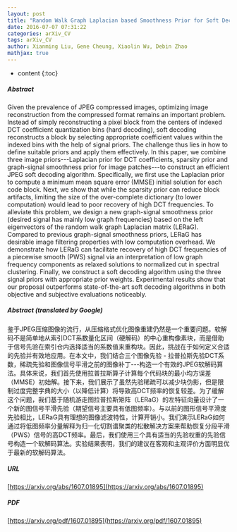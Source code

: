 ```yaml
---
layout: post
title: "Random Walk Graph Laplacian based Smoothness Prior for Soft Decoding of JPEG Images"
date: 2016-07-07 07:31:22
categories: arXiv_CV
tags: arXiv_CV
author: Xianming Liu, Gene Cheung, Xiaolin Wu, Debin Zhao
mathjax: true
---
```


* content
{:toc}

##### Abstract
Given the prevalence of JPEG compressed images, optimizing image reconstruction from the compressed format remains an important problem. Instead of simply reconstructing a pixel block from the centers of indexed DCT coefficient quantization bins (hard decoding), soft decoding reconstructs a block by selecting appropriate coefficient values within the indexed bins with the help of signal priors. The challenge thus lies in how to define suitable priors and apply them effectively. In this paper, we combine three image priors---Laplacian prior for DCT coefficients, sparsity prior and graph-signal smoothness prior for image patches---to construct an efficient JPEG soft decoding algorithm. Specifically, we first use the Laplacian prior to compute a minimum mean square error (MMSE) initial solution for each code block. Next, we show that while the sparsity prior can reduce block artifacts, limiting the size of the over-complete dictionary (to lower computation) would lead to poor recovery of high DCT frequencies. To alleviate this problem, we design a new graph-signal smoothness prior (desired signal has mainly low graph frequencies) based on the left eigenvectors of the random walk graph Laplacian matrix (LERaG). Compared to previous graph-signal smoothness priors, LERaG has desirable image filtering properties with low computation overhead. We demonstrate how LERaG can facilitate recovery of high DCT frequencies of a piecewise smooth (PWS) signal via an interpretation of low graph frequency components as relaxed solutions to normalized cut in spectral clustering. Finally, we construct a soft decoding algorithm using the three signal priors with appropriate prior weights. Experimental results show that our proposal outperforms state-of-the-art soft decoding algorithms in both objective and subjective evaluations noticeably.

##### Abstract (translated by Google)
鉴于JPEG压缩图像的流行，从压缩格式优化图像重建仍然是一个重要问题。软解码不是简单地从索引DCT系数量化区间（硬解码）的中心重构像素块，而是借助于信号先验在索引仓内选择适当的系数值来重构块。因此，挑战在于如何定义合适的先验并有效地应用。在本文中，我们结合三个图像先验 - 拉普拉斯先验DCT系数，稀疏先验和图像信号平滑之前的图像补丁---构造一个有效的JPEG软解码算法。具体来说，我们首先使用拉普拉斯算子计算每个代码块的最小均方误差（MMSE）初始解。接下来，我们展示了虽然先验稀疏可以减少块伪影，但是限制过度完整字典的大小（以降低计算）将导致高DCT频率的恢复较差。为了缓解这个问题，我们基于随机游走图拉普拉斯矩阵（LERaG）的左特征向量设计了一个新的图信号平滑先验（期望信号主要具有低图频率）。与以前的图形信号平滑度先验相比，LERaG具有理想的图像滤波特性，计算开销小。我们演示LERaG如何通过将低图频率分量解释为归一化切割谱聚类的松散解决方案来帮助恢复分段平滑（PWS）信号的高DCT频率。最后，我们使用三个具有适当的先验权重的先验信号构造一个软解码算法。实验结果表明，我们的建议在客观和主观评价方面明显优于最新的软解码算法。

##### URL
[https://arxiv.org/abs/1607.01895](https://arxiv.org/abs/1607.01895)

##### PDF
[https://arxiv.org/pdf/1607.01895](https://arxiv.org/pdf/1607.01895)

